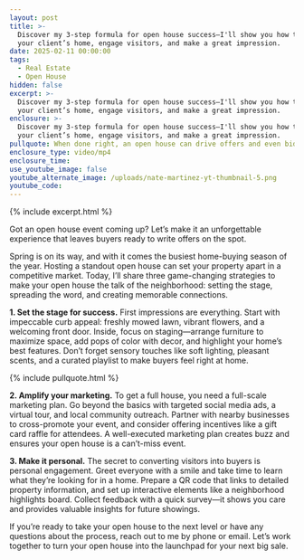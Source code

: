 ```yaml
---
layout: post
title: >-
  Discover my 3-step formula for open house success—I'll show you how to market
  your client’s home, engage visitors, and make a great impression.
date: 2025-02-11 00:00:00
tags:
  - Real Estate
  - Open House
hidden: false
excerpt: >-
  Discover my 3-step formula for open house success—I'll show you how to market
  your client’s home, engage visitors, and make a great impression.
enclosure: >-
  Discover my 3-step formula for open house success—I'll show you how to market
  your client’s home, engage visitors, and make a great impression.
pullquote: When done right, an open house can drive offers and even bidding wars.
enclosure_type: video/mp4
enclosure_time:
use_youtube_image: false
youtube_alternate_image: /uploads/nate-martinez-yt-thumbnail-5.png
youtube_code:
---
```

{% include excerpt.html %}

Got an open house event coming up? Let’s make it an unforgettable experience that leaves buyers ready to write offers on the spot.

Spring is on its way, and with it comes the busiest home-buying season of the year. Hosting a standout open house can set your property apart in a competitive market. Today, I’ll share three game-changing strategies to make your open house the talk of the neighborhood: setting the stage, spreading the word, and creating memorable connections.

**1\. Set the stage for success.** First impressions are everything. Start with impeccable curb appeal: freshly mowed lawn, vibrant flowers, and a welcoming front door. Inside, focus on staging—arrange furniture to maximize space, add pops of color with decor, and highlight your home’s best features. Don’t forget sensory touches like soft lighting, pleasant scents, and a curated playlist to make buyers feel right at home.

{% include pullquote.html %}

**2\. Amplify your marketing.** To get a full house, you need a full-scale marketing plan. Go beyond the basics with targeted social media ads, a virtual tour, and local community outreach. Partner with nearby businesses to cross-promote your event, and consider offering incentives like a gift card raffle for attendees. A well-executed marketing plan creates buzz and ensures your open house is a can’t-miss event.

**3\. Make it personal.** The secret to converting visitors into buyers is personal engagement. Greet everyone with a smile and take time to learn what they’re looking for in a home. Prepare a QR code that links to detailed property information, and set up interactive elements like a neighborhood highlights board. Collect feedback with a quick survey—it shows you care and provides valuable insights for future showings.

If you’re ready to take your open house to the next level or have any questions about the process, reach out to me by phone or email. Let’s work together to turn your open house into the launchpad for your next big sale.